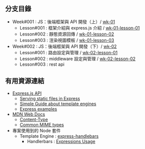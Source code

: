 ## 分支目錄
- Week#001 : JS：後端框架與 API 開發（上）/ [wk-01](https://github.com/lvnko/express-app/tree/wk-01)
    - Lesson#001 : 框架介紹與 express.js 介紹 / [wk-01-lesson-01](https://github.com/lvnko/express-app/tree/wk-01-lesson-01)
    - Lesson#002 : 靜態資源回傳 / [wk-01-lesson-02](https://github.com/lvnko/express-app/tree/wk-01-lesson-02)
    - Lesson#003 : 渲染視圖模板 / [wk-01-lesson-03](https://github.com/lvnko/express-app/tree/wk-01-lesson-03)
- Week#002 : JS：後端框架與 API 開發（下）/ [wk-02](https://github.com/lvnko/express-app/tree/wk-02)
    - Lesson#001 : 路由設定與管理 / [wk-02-lesson-01](https://github.com/lvnko/express-app/tree/wk-02-lesson-01)
    - Lesson#002 : middleware 設定與管理 / [wk-02-lesson-02](https://github.com/lvnko/express-app/tree/wk-02-lesson-02)
    - Lesson#003 : rest api

## 有用資源連結
- [Express.js API](https://expressjs.com/en/api.html)
    - [Serving static files in Express](https://expressjs.com/en/starter/static-files.html)
    - [Simple Guide about template engines](https://expressjs.com/en/guide/using-template-engines.html)
    - [Express examples](https://github.com/expressjs/express/tree/master/examples)
- [MDN Web Docs](https://developer.mozilla.org/en-US/)
    - [Content-Type](https://developer.mozilla.org/en-US/docs/Web/HTTP/Headers/Content-Type)
    - [Common MIME types](https://developer.mozilla.org/en-US/docs/Web/HTTP/Basics_of_HTTP/MIME_types/Common_types)
- 專案使用到的 Node 套件
    - Template Engine : [express-handlebars](https://www.npmjs.com/package/express-handlebars)
        - Handlerbars : [Expressions Usage](https://handlebarsjs.com/guide/expressions.html)